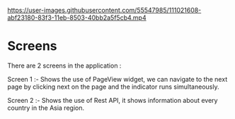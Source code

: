 
https://user-images.githubusercontent.com/55547985/111021608-abf23180-83f3-11eb-8503-40bb2a5f5cb4.mp4

# Screens

There are 2 screens in the application :

Screen 1 :- Shows the use of PageView widget, we can navigate to the next page by clicking next on the page and the indicator runs simultaneously.

Screen 2 :- Shows the use of Rest API, it shows information about every country in the Asia region.
